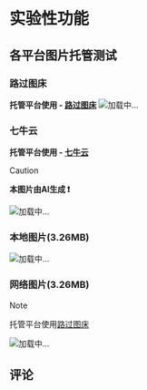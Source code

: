 # 实验性功能
## 各平台图片托管测试
### 路过图床
**托管平台使用 - [路过图床](https://imgse.com)**
<img v-lazy="'https://s21.ax1x.com/2025/01/30/pEVIocT.png'" alt="加载中..." />
<!-- <hr> -->
<!-- <img v-lazy="'https://s21.ax1x.com/2025/01/30/pEVII3V.png'" alt="加载中..." /> -->

### 七牛云
**托管平台使用 - [七牛云](https://portal.qiniu.com/)**
> [!CAUTION]    
>
> **本图片由AI生成 ❗**

<img v-lazy="'http://squv82ws7.hd-bkt.clouddn.com/332936306_0_final.png'" alt="加载中..." />


### 本地图片(3.26MB)
<img v-lazy="'/images/guangzhou.jpg'" alt="加载中..." /> 

### 网络图片(3.26MB)
> [!NOTE]
>
> 托管平台使用[路过图床](https://imgse.com)

<img v-lazy="'https://s21.ax1x.com/2025/01/31/pEZ9eG8.jpg'" alt="加载中..." />


<Experimental/>


## 评论
<Giscus />